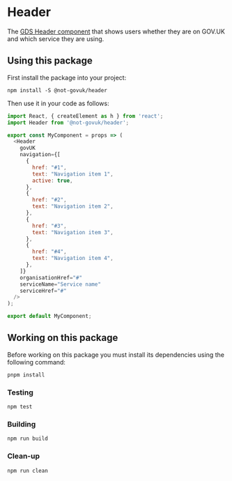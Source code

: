 Header
======

The [GDS Header component] that shows users whether they are on GOV.UK
and which service they are using.


Using this package
------------------

First install the package into your project:

```shell
npm install -S @not-govuk/header
```

Then use it in your code as follows:

```js
import React, { createElement as h } from 'react';
import Header from '@not-govuk/header';

export const MyComponent = props => (
  <Header
    govUK
    navigation={[
      {
        href: "#1",
        text: "Navigation item 1",
        active: true,
      },
      {
        href: "#2",
        text: "Navigation item 2",
      },
      {
        href: "#3",
        text: "Navigation item 3",
      },
      {
        href: "#4",
        text: "Navigation item 4",
      },
    ]}
    organisationHref="#"
    serviceName="Service name"
    serviceHref="#"
  />
);

export default MyComponent;
```


Working on this package
-----------------------

Before working on this package you must install its dependencies using
the following command:

```shell
pnpm install
```


### Testing

```shell
npm test
```


### Building

```shell
npm run build
```


### Clean-up

```shell
npm run clean
```


[GDS Header component]: https://design-system.service.gov.uk/components/header/
